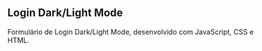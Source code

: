 ## Login Dark/Light Mode 



 Formulário de Login Dark/Light Mode, desenvolvido com JavaScript, CSS e HTML.
